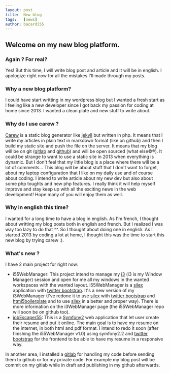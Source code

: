 ```yaml
---
layout: post
title:  New blog
tags:   [news]
author: bacardi55
---
```


## Welcome on my new blog platform.

### Again ? For real?
Yes! But this time, I will write blog post and article and it will be in english.
I apologize right now for all the mistakes I'll made through my posts.


### Why a new blog platform?
I could have start writting in my wordpress blog but I wanted a fresh start as I feeling like a new developer since I got back my passion for coding at home since 2013. I wanted a clean plate and new stuff to write about.


### Why do I use carew ?
[Carew](http://carew.github.com "Carew") is a static blog generator like [jekyll](http://jekyllrb.com/ "jekyll") but written in php. It means that I write my articles in plain text in markdown format (like on github) and then I build my static site and push the file on the server. It means that my blog will be on git ([gitlab](https://lab.bacardi55.org "gitlab") and [github](http://github.com/bacardi55 "github")) and will be open sourced (what else©®).
It could be strange to want to use a static site in 2013 when everything is dynamic. But I don't feel that my little blog is a place where there will be a lot of comments… This blog will be about stuff that I don't want to forget, about my laptop configuration that I like on my daily use and of course about coding. I intend to write article about my new dev but also about some php toughts and new php features.
I really think it will help myself improve and stay keep up with all the exciting news in the web development! Hope many of you will enjoy them as well.

### Why in english this time?
I wanted for a long time to have a blog in english. As I'm french, I thought about writting my blog posts both in english and french. But I realized I was way too lazy to do that ^^. So I thought about doing one in english.
As I started 2013 by coding a lot at home, I thought this was the time to start this new blog by trying carew :).

### What's new ?
I have 2 main project for right now:

+   i55WebManager: This project intend to manage my [i3](http://i3wm.org "i3wm") (i3 is my Window Manager) session and open for me all my windows in the wanted workspaces with the wanted layout. i55WebManager is a [silex](http://silex.sensiolabs.org/ "silex") application with [twitter bootstrap](http://twitter.github.com/bootstrap/ "twitter bootstrap"). It's a new version of my i3WebManager (I've redone it to use [silex](http://silex.sensiolabs.org/ "silex") with [twitter bootstrap](http://twitter.github.com/bootstrap/ "twitter bootstrap") and [html5boilerplate](http://html5boilerplate.com/ "html5boilerplate") and to use [silex](http://silex.sensiolabs.org/ "silex") in a better and proper way). There is more information on the i3WebManager page (the i55WebManager repo will soon be on github too).
+   [jobEscaper55](https://github.com/bacardi55/jobEscaper55 "jobEscaper55"): This is a [Symfony2](http://symfony.com "symfony") web application that let user create their resume and put it online. The main goal is to have my resume on the internet, in both html and pdf format. I intend to redo it soon (after finishing the i55WebManager v1.0) using symfony2.2 and [twitter bootstrap](http://twitter.github.com/bootstrap/ "twitter bootstrap") for the frontend to be able to have my resume in a responsive way.

In another area, I installed a [gitlab](https://lab.bacardi55.org "gitlab") for handling my code before sending them to github or for my private code. For example my blog post will be commit on my gitlab while in draft and publishing in my github afterwards.
